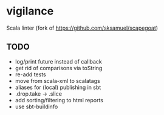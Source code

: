 # vigilance
Scala linter (fork of https://github.com/sksamuel/scapegoat)


## TODO

- log/print future instead of callback
- get rid of comparisons via toString
- re-add tests
- move from scala-xml to scalatags
- aliases for (local) publishing in sbt
- .drop.take -> .slice
- add sorting/filtering to html reports
- use sbt-buildinfo